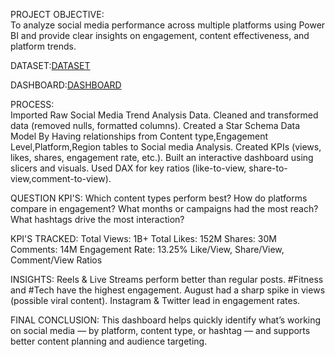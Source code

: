 PROJECT OBJECTIVE:<br>
To analyze social media performance across multiple platforms using Power BI and provide clear insights on engagement, content effectiveness, and platform trends.

DATASET:<a href="github.com/sherinstella/Social-Media-Trend-Analysis/blob/main/Social_Media_Trends.csv">DATASET</a>

DASHBOARD:<a href="https://github.com/sherinstella/Social-Media-Trend-Analysis/blob/main/Screenshot%202025-10-02%20093453.png">DASHBOARD</a>

PROCESS:<BR>
Imported Raw Social Media Trend Analysis Data.
Cleaned and transformed data (removed nulls, formatted columns).
Created a Star Schema Data Model By Having relationships from Content type,Engagement Level,Platform,Region tables to Social media Analysis.
Created KPIs (views, likes, shares, engagement rate, etc.).
Built an interactive dashboard using slicers and visuals.
Used DAX for key ratios (like-to-view, share-to-view,comment-to-view).

QUESTION KPI'S:
Which content types perform best?
How do platforms compare in engagement?
What months or campaigns had the most reach?
What hashtags drive the most interaction?

KPI'S TRACKED:
Total Views: 1B+
Total Likes: 152M
Shares: 30M
Comments: 14M
Engagement Rate: 13.25%
Like/View, Share/View, Comment/View Ratios

INSIGHTS:
Reels & Live Streams perform better than regular posts.
#Fitness and #Tech have the highest engagement.
August had a sharp spike in views (possible viral content).
Instagram & Twitter lead in engagement rates.


FINAL CONCLUSION:
This dashboard helps quickly identify what’s working on social media — by platform, content type, or hashtag — and supports better content planning and audience targeting.


